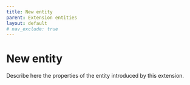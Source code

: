 ```yaml
---
title: New entity
parent: Extension entities
layout: default
# nav_exclude: true
---
```


# New entity

Describe here the properties of the entity introduced by this extension.